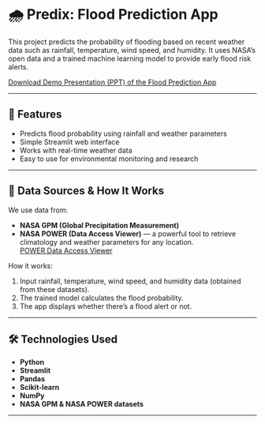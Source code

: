 # 🌧️ Predix: Flood Prediction App

This project predicts the probability of flooding based on recent weather data such as rainfall, temperature, wind speed, and humidity. It uses NASA’s open data and a trained machine learning model to provide early flood risk alerts.


[Download Demo Presentation (PPT) of the Flood Prediction App](https://docs.google.com/presentation/d/1GIIs4VhrR1ypJEn3ndqKP5AN8Ag0BRFc/edit?usp=sharing&ouid=117224472580048483502&rtpof=true&sd=true)


---

## 🚀 Features
- Predicts flood probability using rainfall and weather parameters  
- Simple Streamlit web interface  
- Works with real-time weather data  
- Easy to use for environmental monitoring and research  

---

## 🧠 Data Sources & How It Works

We use data from:

- **NASA GPM (Global Precipitation Measurement)**  
- **NASA POWER (Data Access Viewer)** — a powerful tool to retrieve climatology and weather parameters for any location.  
  [POWER Data Access Viewer](https://power.larc.nasa.gov/data-access-viewer/?utm_source=chatgpt.com) 

How it works:

1. Input rainfall, temperature, wind speed, and humidity data (obtained from these datasets).  
2. The trained model calculates the flood probability.  
3. The app displays whether there’s a flood alert or not.  

---

## 🛠️ Technologies Used
- **Python**  
- **Streamlit**  
- **Pandas**  
- **Scikit-learn**  
- **NumPy**  
- **NASA GPM & NASA POWER datasets**  

---
